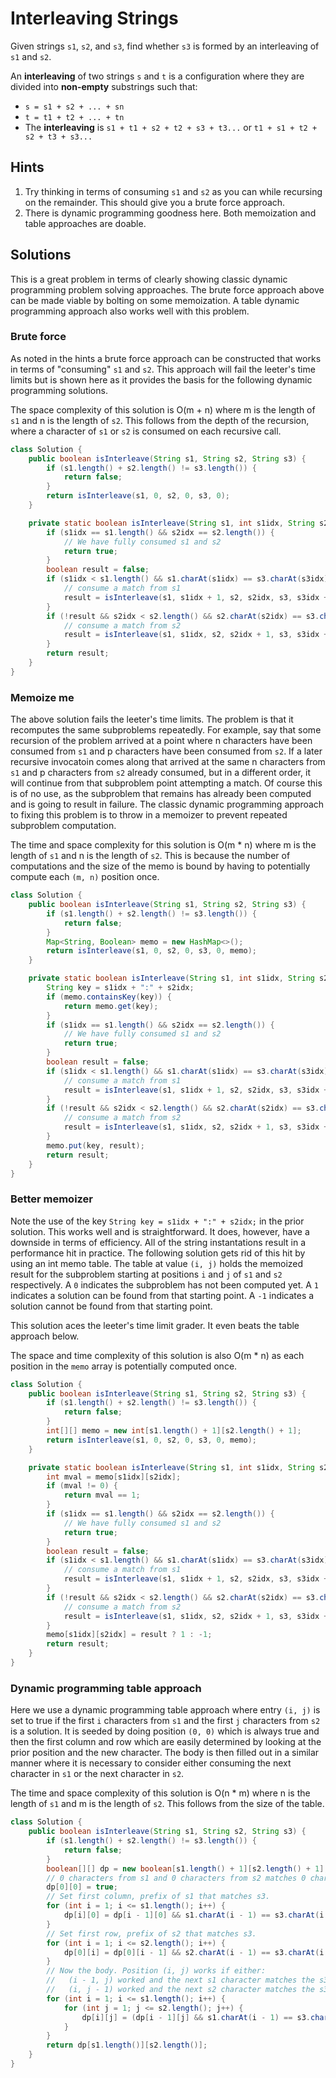 # Interleaving Strings

Given strings `s1`, `s2`, and `s3`, find whether `s3` is formed by an
interleaving of `s1` and `s2`.

An **interleaving** of two strings `s` and `t` is a configuration where they
are divided into **non-empty** substrings such that:

*   `s = s1 + s2 + ... + sn`
*   `t = t1 + t2 + ... + tn`
*   The **interleaving** is `s1 + t1 + s2 + t2 + s3 + t3...`
    or `t1 + s1 + t2 + s2 + t3 + s3...`

## Hints

1. Try thinking in terms of consuming `s1` and `s2` as you can while recursing
   on the remainder. This should give you a brute force approach.
1. There is dynamic programming goodness here. Both memoization and table
   approaches are doable.

## Solutions

This is a great problem in terms of clearly showing classic dynamic programming
problem solving approaches. The brute force approach above can be made viable
by bolting on some memoization. A table dynamic programming approach also works
well with this problem.

### Brute force

As noted in the hints a brute force approach can be constructed that works in
terms of "consuming" `s1` and `s2`. This approach will fail the leeter's time
limits but is shown here as it provides the basis for the following dynamic
programming solutions.

The space complexity of this solution is O(m + n) where m is the length of
`s1` and n is the length of `s2`. This follows from the depth of the recursion,
where a character of `s1` or `s2` is consumed on each recursive call.

```java
class Solution {
    public boolean isInterleave(String s1, String s2, String s3) {
        if (s1.length() + s2.length() != s3.length()) {
            return false;
        }
        return isInterleave(s1, 0, s2, 0, s3, 0);
    }

    private static boolean isInterleave(String s1, int s1idx, String s2, int s2idx, String s3, int s3idx) {
        if (s1idx == s1.length() && s2idx == s2.length()) {
            // We have fully consumed s1 and s2
            return true;
        }
        boolean result = false;
        if (s1idx < s1.length() && s1.charAt(s1idx) == s3.charAt(s3idx)) {
            // consume a match from s1
            result = isInterleave(s1, s1idx + 1, s2, s2idx, s3, s3idx + 1);
        }
        if (!result && s2idx < s2.length() && s2.charAt(s2idx) == s3.charAt(s3idx)) {
            // consume a match from s2
            result = isInterleave(s1, s1idx, s2, s2idx + 1, s3, s3idx + 1);
        }
        return result;
    }
}
```

### Memoize me

The above solution fails the leeter's time limits. The problem is that it
recomputes the same subproblems repeatedly. For example, say that some
recursion of the problem arrived at a point where n characters have been
consumed from `s1` and p characters have been consumed from `s2`. If a
later recursive invocatoin comes along that arrived at the same n
characters from `s1` and p characters from `s2` already consumed, but in
a different order, it will continue from that subproblem point attempting
a match. Of course this is of no use, as the subproblem that remains has
already been computed and is going to result in failure. The classic
dynamic programming approach to fixing this problem is to throw in a
memoizer to prevent repeated subproblem computation.

The time and space complexity for this solution is O(m * n) where m is the
length of `s1` and n is the length of `s2`. This is because the number of
computations and the size of the memo is bound by having to potentially
compute each `(m, n)` position once.

```java
class Solution {
    public boolean isInterleave(String s1, String s2, String s3) {
        if (s1.length() + s2.length() != s3.length()) {
            return false;
        }
        Map<String, Boolean> memo = new HashMap<>();
        return isInterleave(s1, 0, s2, 0, s3, 0, memo);
    }

    private static boolean isInterleave(String s1, int s1idx, String s2, int s2idx, String s3, int s3idx, Map<String, Boolean> memo) {
        String key = s1idx + ":" + s2idx;
        if (memo.containsKey(key)) {
            return memo.get(key);
        }
        if (s1idx == s1.length() && s2idx == s2.length()) {
            // We have fully consumed s1 and s2
            return true;
        }
        boolean result = false;
        if (s1idx < s1.length() && s1.charAt(s1idx) == s3.charAt(s3idx)) {
            // consume a match from s1
            result = isInterleave(s1, s1idx + 1, s2, s2idx, s3, s3idx + 1, memo);
        }
        if (!result && s2idx < s2.length() && s2.charAt(s2idx) == s3.charAt(s3idx)) {
            // consume a match from s2
            result = isInterleave(s1, s1idx, s2, s2idx + 1, s3, s3idx + 1, memo);
        }
        memo.put(key, result);
        return result;
    }
}
```

### Better memoizer

Note the use of the key `String key = s1idx + ":" + s2idx;` in the prior
solution. This works well and is straightforward. It does, however, have a
downside in terms of efficiency. All of the string instantations result in
a performance hit in practice. The following solution gets rid of this hit
by using an int memo table. The table at value `(i, j)` holds the memoized
result for the subproblem starting at positions `i` and `j` of `s1` and `s2`
respectively. A `0` indicates the subproblem has not been computed yet. A
`1` indicates a solution can be found from that starting point. A `-1`
indicates a solution cannot be found from that starting point.

This solution aces the leeter's time limit grader. It even beats the table
approach below.

The space and time complexity of this solution is also O(m * n) as each
position in the `memo` array is potentially computed once.

```java
class Solution {
    public boolean isInterleave(String s1, String s2, String s3) {
        if (s1.length() + s2.length() != s3.length()) {
            return false;
        }
        int[][] memo = new int[s1.length() + 1][s2.length() + 1];
        return isInterleave(s1, 0, s2, 0, s3, 0, memo);
    }

    private static boolean isInterleave(String s1, int s1idx, String s2, int s2idx, String s3, int s3idx, int[][] memo) {
        int mval = memo[s1idx][s2idx];
        if (mval != 0) {
            return mval == 1;
        }
        if (s1idx == s1.length() && s2idx == s2.length()) {
            // We have fully consumed s1 and s2
            return true;
        }
        boolean result = false;
        if (s1idx < s1.length() && s1.charAt(s1idx) == s3.charAt(s3idx)) {
            // consume a match from s1
            result = isInterleave(s1, s1idx + 1, s2, s2idx, s3, s3idx + 1, memo);
        }
        if (!result && s2idx < s2.length() && s2.charAt(s2idx) == s3.charAt(s3idx)) {
            // consume a match from s2
            result = isInterleave(s1, s1idx, s2, s2idx + 1, s3, s3idx + 1, memo);
        }
        memo[s1idx][s2idx] = result ? 1 : -1;
        return result;
    }
}
```

### Dynamic programming table approach

Here we use a dynamic programming table approach where entry `(i, j)` is set to
true if the first `i` characters from `s1` and the first `j` characters from
`s2` is a solution. It is seeded by doing position `(0, 0)` which is always
true and then the first column and row which are easily determined by looking
at the prior position and the new character. The body is then filled out in
a similar manner where it is necessary to consider either consuming the next
character in `s1` or the next character in `s2`.

The time and space complexity of this solution is O(n * m) where n is the length
of `s1` and m is the length of `s2`. This follows from the size of the table.

```java
class Solution {
    public boolean isInterleave(String s1, String s2, String s3) {
        if (s1.length() + s2.length() != s3.length()) {
            return false;
        }
        boolean[][] dp = new boolean[s1.length() + 1][s2.length() + 1];
        // 0 characters from s1 and 0 characters from s2 matches 0 characters from s3
        dp[0][0] = true;
        // Set first column, prefix of s1 that matches s3.
        for (int i = 1; i <= s1.length(); i++) {
            dp[i][0] = dp[i - 1][0] && s1.charAt(i - 1) == s3.charAt(i - 1);
        }
        // Set first row, prefix of s2 that matches s3.
        for (int i = 1; i <= s2.length(); i++) {
            dp[0][i] = dp[0][i - 1] && s2.charAt(i - 1) == s3.charAt(i - 1);
        }
        // Now the body. Position (i, j) works if either:
        //   (i - 1, j) worked and the next s1 character matches the s3 character.
        //   (i, j - 1) worked and the next s2 character matches the s3 character.
        for (int i = 1; i <= s1.length(); i++) {
            for (int j = 1; j <= s2.length(); j++) {
                dp[i][j] = (dp[i - 1][j] && s1.charAt(i - 1) == s3.charAt(i + j - 1)) || (dp[i][j - 1] && s2.charAt(j - 1) == s3.charAt(i + j - 1));
            }
        }
        return dp[s1.length()][s2.length()];
    }
}
```
